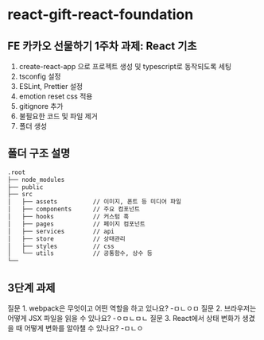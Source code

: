 # react-gift-react-foundation

## FE 카카오 선물하기 1주차 과제: React 기초

1. create-react-app 으로 프로젝트 생성 및 typescript로 동작되도록 세팅
2. tsconfig 설정
3. ESLint, Prettier 설정
4. emotion reset css 적용
5. gitignore 추가
6. 불필요한 코드 및 파일 제거
7. 폴더 생성

## 폴더 구조 설명

```bash
.root
├── node_modules
├── public
├── src
│   ├── assets          // 이미지, 폰트 등 미디어 파일
│   ├── components      // 주요 컴포넌트
│   ├── hooks           // 커스텀 훅
│   ├── pages           // 페이지 컴포넌트
│   ├── services        // api
│   ├── store           // 상태관리
│   ├── styles          // css
│   └── utils           // 공통함수, 상수 등
└──
```

## 3단계 과제

질문 1. webpack은 무엇이고 어떤 역할을 하고 있나요? -ㅁㄴㅇㅁ
질문 2. 브라우저는 어떻게 JSX 파일을 읽을 수 있나요? -ㅇㅁㄴㅁㄴ
질문 3. React에서 상태 변화가 생겼을 때 어떻게 변화를 알아챌 수 있나요? -ㅁㄴㅇ
